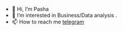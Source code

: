 - 👋 Hi, I’m Pasha
- 👀 I’m interested in Business/Data analysis .
- 📫 How to reach me [telegram](https://t.me/BaboshkinPavel)

<!---
PavelBaboshkin/PavelBaboshkin is a ✨ special ✨ repository because its `README.md` (this file) appears on your GitHub profile.
You can click the Preview link to take a look at your changes.
--->
